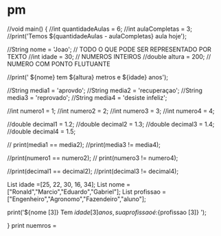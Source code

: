# pm
//void main() {
 //int quantidadeAulas = 6;
 //int aulaCompletas = 3;
//print('Temos ${quantidadeAulas - aulaCompletas} aula hoje');


 //String nome = 'Joao'; // TODO O QUE PODE SER REPRESENTADO POR TEXTO 
 //int idade = 30; // NUMEROS INTEIROS
 //double altura = 200; // NUMERO COM PONTO FLUTUANTE

  //print(' ${nome} tem ${altura} metros e ${idade} anos');
  
  

//String media1 = 'aprovdo';
//String media2 = 'recuperaçao';
//String media3 = 'reprovado';
//String media4 = 'desiste infeliz';  
   
//int numero1 = 1;
//int numero2 = 2;
//int numero3 = 3;
//int numero4 = 4;
  
//double decimal1 = 1.2; 
//double decimal2 = 1.3;
//double decimal3 = 1.4;
//double decimal4 = 1.5;
 
 // print(media1 == media2);
  //print(media3 != media4);
  
  //print(numero1 == numero2);
 // print(numero3 != numero4);
  
  //print(decimal1 == decimal2);
  //print(decimal3 != decimal4);
  
  
  
 
 List <int> idade =[25, 22, 30, 16, 34];
List <String> nome =["Ronald","Marcio","Eduardo","Gabriel"];
List <String> profissao =["Engenheiro","Agronomo","Fazendeiro","aluno"]; 
  
  print('${nome [3]} Tem ${idade [3]} anos, sua profissao é:${profissao [3]} ');
  
  

}
    print nuemros =
